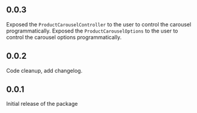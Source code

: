 ## 0.0.3

Exposed the `ProductCarouselController` to the user to control the carousel programmatically.
Exposed the `ProductCarouselOptions` to the user to control the carousel options programmatically.

## 0.0.2

Code cleanup, add changelog.

## 0.0.1

Initial release of the package
